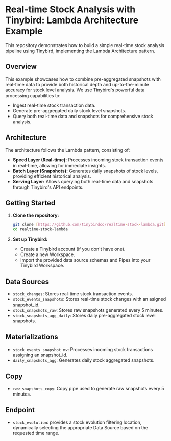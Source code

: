 # Real-time Stock Analysis with Tinybird: Lambda Architecture Example

This repository demonstrates how to build a simple real-time stock analysis pipeline using Tinybird, implementing the Lambda Architecture pattern.

## Overview

This example showcases how to combine pre-aggregated snapshots with real-time data to provide both historical depth and up-to-the-minute accuracy for stock level analysis. We use Tinybird's powerful data processing capabilities to:

* Ingest real-time stock transaction data.
* Generate pre-aggregated daily stock level snapshots.
* Query both real-time data and snapshots for comprehensive stock analysis.

## Architecture

The architecture follows the Lambda pattern, consisting of:

* **Speed Layer (Real-time):** Processes incoming stock transaction events in real-time, allowing for immediate insights.
* **Batch Layer (Snapshots):** Generates daily snapshots of stock levels, providing efficient historical analysis.
* **Serving Layer:** Allows querying both real-time data and snapshots through Tinybird's API endpoints.

## Getting Started

1.  **Clone the repository:**

    ```bash
    git clone [https://github.com/tinybirdco/realtime-stock-lambda.git](https://www.google.com/search?q=https://github.com/tinybirdco/realtime-stock-lambda.git)
    cd realtime-stock-lambda
    ```

2.  **Set up Tinybird:**

    * Create a Tinybird account (if you don't have one).
    * Create a new Workspace.
    * Import the provided data source schemas and Pipes into your Tinybird Workspace.

## Data Sources

* `stock_changes`: Stores real-time stock transaction events.
* `stock_events_snapshots`: Stores real-time stock changes with an asigned snapshot_id.
* `stock_snapshots_raw`: Stores raw snapshots generated every 5 minutes.
* `stock_snapshots_agg_daily`: Stores daily pre-aggregated stock level snapshots.

## Materializations

* `stock_events_snapshot_mv`: Processes incoming stock transactions assigning an snapshot_id.
* `daily_snapshots_agg`: Generates daily stock aggregated snapshots.

## Copy

* `raw_snapshots_copy`: Copy pipe used to generate raw snapshots every 5 minutes.

## Endpoint

* `stock_evolution`: provides a stock evolution filtering location, dynamically selecting the appropriate Data Source based on the requested time range.
